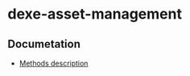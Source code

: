 # dexe-asset-management
## Documetation

* [Methods description](/DeXe_Documentation_Methods_descrtiption.md)
